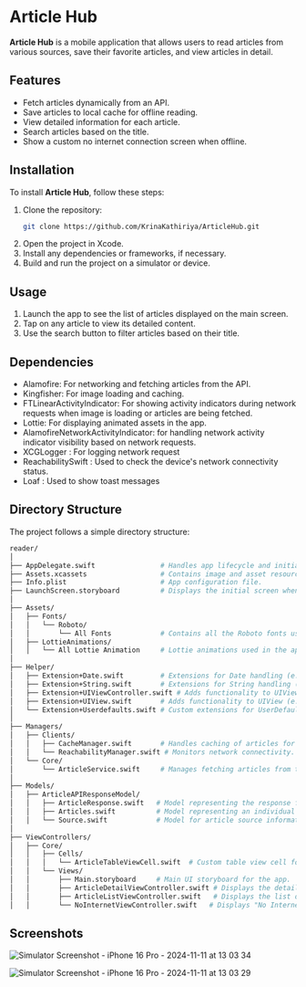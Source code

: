 # Article Hub

**Article Hub** is a mobile application that allows users to read articles from various sources, save their favorite articles, and view articles in detail.

## Features

- Fetch articles dynamically from an API.
- Save articles to local cache for offline reading.
- View detailed information for each article.
- Search articles based on the title.
- Show a custom no internet connection screen when offline.

## Installation

To install **Article Hub**, follow these steps:

1. Clone the repository:
   ```bash
   git clone https://github.com/KrinaKathiriya/ArticleHub.git
2. Open the project in Xcode.
3. Install any dependencies or frameworks, if necessary.
4. Build and run the project on a simulator or device.

## Usage

1. Launch the app to see the list of articles displayed on the main screen.
2. Tap on any article to view its detailed content.
3. Use the search button to filter articles based on their title.

## Dependencies
- Alamofire: For networking and fetching articles from the API.
- Kingfisher: For image loading and caching.
- FTLinearActivityIndicator: For showing activity indicators during network requests when image is loading or articles are being fetched.
- Lottie: For displaying animated assets in the app.
- AlamofireNetworkActivityIndicator: for handling network activity indicator visibility based on network requests.
- XCGLogger : For logging network request
- ReachabilitySwift : Used to check the device's network connectivity status.
- Loaf : Used to show toast messages

## Directory Structure
The project follows a simple directory structure:
```bash
reader/
│
├── AppDelegate.swift                # Handles app lifecycle and initialization.
├── Assets.xcassets                  # Contains image and asset resources.
├── Info.plist                       # App configuration file.
├── LaunchScreen.storyboard          # Displays the initial screen when the app launches.
│
├── Assets/
│   ├── Fonts/
│   │   └── Roboto/
│   │       └── All Fonts            # Contains all the Roboto fonts used in the app.
│   ├── LottieAnimations/
│   │   └── All Lottie Animation     # Lottie animations used in the app.
│
├── Helper/
│   ├── Extension+Date.swift         # Extensions for Date handling (e.g., formatting dates).
│   ├── Extension+String.swift       # Extensions for String handling (e.g., toDate).
│   ├── Extension+UIViewController.swift # Adds functionality to UIViewController (e.g., setting up nav bars).
│   ├── Extension+UIView.swift       # Adds functionality to UIView (e.g., drop shadows).
│   └── Extension+Userdefaults.swift # Custom extensions for UserDefaults handling.
│
├── Managers/
│   ├── Clients/
│   │   ├── CacheManager.swift       # Handles caching of articles for offline use.
│   │   └── ReachabilityManager.swift # Monitors network connectivity.
│   └── Core/
│       └── ArticleService.swift     # Manages fetching articles from the network.
│
├── Models/
│   ├── ArticleAPIResponseModel/
│   │   ├── ArticleResponse.swift   # Model representing the response from the article API.
│   │   ├── Articles.swift          # Model representing an individual article.
│   │   └── Source.swift            # Model for article source information.
│
├── ViewControllers/
│   ├── Core/
│   │   ├── Cells/
│   │   │   └── ArticleTableViewCell.swift  # Custom table view cell for displaying articles.
│   │   └── Views/
│   │       ├── Main.storyboard     # Main UI storyboard for the app.
│   │       ├── ArticleDetailViewController.swift # Displays the detailed content of an article.
│   │       ├── ArticleListViewController.swift   # Displays the list of articles.
│   │       └── NoInternetViewController.swift   # Displays "No Internet" screen when offline.
```

## Screenshots

![Simulator Screenshot - iPhone 16 Pro - 2024-11-11 at 13 03 34](https://github.com/user-attachments/assets/b567882a-68b3-43b3-b1fc-04549649dee9)

![Simulator Screenshot - iPhone 16 Pro - 2024-11-11 at 13 03 29](https://github.com/user-attachments/assets/fb78471e-0d3c-4901-b0a7-97207ee047df)




